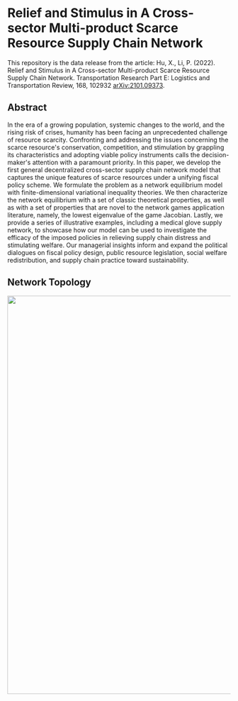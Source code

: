 # Relief and Stimulus in A Cross-sector Multi-product Scarce Resource Supply Chain Network 
This repository is the data release from the article: 
Hu, X., Li, P. (2022). Relief and Stimulus in A Cross-sector Multi-product Scarce Resource Supply Chain Network. Transportation Research Part E: Logistics and Transportation Review, 168, 102932 [arXiv:2101.09373](https://arxiv.org/abs/2101.09373).

 
## Abstract

In the era of a growing population, systemic changes to the world, and the rising risk of crises, humanity has been facing an unprecedented challenge of resource scarcity. Confronting and addressing the issues concerning the scarce resource's conservation, competition, and stimulation by grappling its characteristics and adopting viable policy instruments calls the decision-maker's attention with a paramount priority. In this paper, we develop the first general decentralized cross-sector supply chain network model that captures the unique features of scarce resources under a unifying fiscal policy scheme. We formulate the problem as a network equilibrium model with finite-dimensional variational inequality theories. We then characterize the network equilibrium with a set of classic theoretical properties, as well as with a set of properties that are novel to the network games application literature, namely, the lowest eigenvalue of the game Jacobian. Lastly, we provide a series of illustrative examples, including a medical glove supply network, to showcase how our model can be used to investigate the efficacy of the imposed policies in relieving supply chain distress and stimulating welfare. Our managerial insights inform and expand the political dialogues on fiscal policy design, public resource legislation, social welfare redistribution, and supply chain practice toward sustainability.

## Network Topology

<img src="images/SRtopology.PNG" width="900"> 



